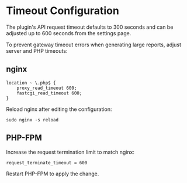 # Timeout Configuration

The plugin's API request timeout defaults to 300 seconds and can be adjusted up to 600 seconds from the settings page.

To prevent gateway timeout errors when generating large reports, adjust server and PHP timeouts:

## nginx

```
location ~ \.php$ {
    proxy_read_timeout 600;
    fastcgi_read_timeout 600;
}
```

Reload nginx after editing the configuration:

```
sudo nginx -s reload
```

## PHP-FPM

Increase the request termination limit to match nginx:

```
request_terminate_timeout = 600
```

Restart PHP-FPM to apply the change.
